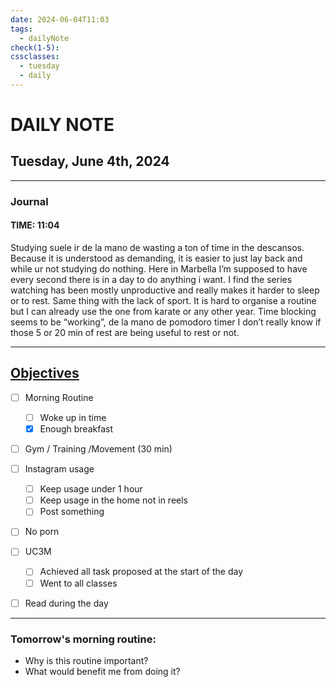 ```yaml
---
date: 2024-06-04T11:03
tags:
  - dailyNote
check(1-5): 
cssclasses:
  - tuesday
  - daily
---
```


# DAILY NOTE
## Tuesday, June 4th, 2024

***
### Journal
#### TIME: 11:04
Studying suele ir de la mano de wasting a ton of time in the descansos. Because it is understood as demanding, it is easier to just lay back and while ur not studying do nothing. 
Here in Marbella I’m supposed to have every second there is in a day to do anything i want. I find the series watching has been mostly unproductive and really makes it harder to sleep or to rest. Same thing with the lack of sport. 
It is hard to organise a routine but I can already use the one from karate or any other year. 
Time blocking seems to be “working”, de la mano de pomodoro timer I don’t really know if those 5 or 20 min of rest are being useful to rest or not. 

***

## [Objectives](Objectives%20from%20March%2023%20to%20September%2023%20)

- [ ] Morning Routine
	- [ ] Woke up in time
	- [x] Enough breakfast
- [ ] Gym / Training /Movement (30 min)

- [ ]  Instagram usage
	- [ ] Keep usage under 1 hour
	- [ ] Keep usage in the home not in reels
	- [ ] Post something

- [ ] No porn 

- [ ] UC3M
	- [ ] Achieved all task proposed at the start of the day
	- [ ] Went to all classes

- [ ] Read during the day


---
### Tomorrow's morning routine: 
+ Why is this routine important? 
+ What would benefit me from doing it?